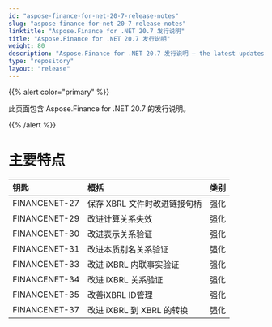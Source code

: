 ```yaml
---
id: "aspose-finance-for-net-20-7-release-notes"
slug: "aspose-finance-for-net-20-7-release-notes"
linktitle: "Aspose.Finance for .NET 20.7 发行说明"
title: "Aspose.Finance for .NET 20.7 发行说明"
weight: 80
description: "Aspose.Finance for .NET 20.7 发行说明 – the latest updates and fixes."
type: "repository"
layout: "release"
---
```

{{% alert color="primary" %}}

此页面包含 Aspose.Finance for .NET 20.7 的发行说明。

{{% /alert %}}

# 主要特点

|**钥匙**|**概括**|**类别**|
|:- |:- |:- |
|FINANCENET-27|保存 XBRL 文件时改进链接句柄|强化|
|FINANCENET-29|改进计算关系失效|强化|
|FINANCENET-30|改进表示关系验证|强化|
|FINANCENET-31|改进本质别名关系验证|强化|
|FINANCENET-33|改进 iXBRL 内联事实验证|强化|
|FINANCENET-34|改进 iXBRL 关系验证|强化|
|FINANCENET-35|改善iXBRL ID管理|强化|
|FINANCENET-37|改进 iXBRL 到 XBRL 的转换|强化|
